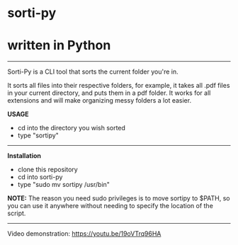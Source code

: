 # sorti-py
# written in Python

--------------------------

Sorti-Py is a CLI tool that sorts the current folder you're in.

It sorts all files into their respective folders, for example, it takes all .pdf files in your current directory, and puts them in a pdf folder.
It works for all extensions and will make organizing messy folders a lot easier.

**USAGE**
- cd into the directory you wish sorted
- type "sortipy"

--------------------------

**Installation**
- clone this repository
- cd into sorti-py
- type "sudo mv sortipy /usr/bin"


**NOTE:** The reason you need sudo privileges is to move sortipy to $PATH, so you can use it anywhere without needing to specify the location of the script.

--------------------------
Video demonstration: https://youtu.be/19oVTrq96HA

